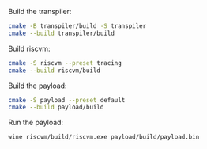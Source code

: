 Build the transpiler:

```sh
cmake -B transpiler/build -S transpiler
cmake --build transpiler/build
```

Build riscvm:

```sh
cmake -S riscvm --preset tracing
cmake --build riscvm/build
```

Build the payload:

```sh
cmake -S payload --preset default
cmake --build payload/build
```

Run the payload:

```sh
wine riscvm/build/riscvm.exe payload/build/payload.bin
```

